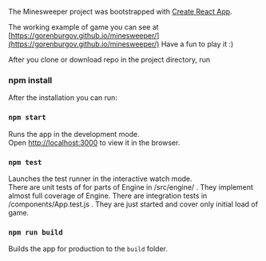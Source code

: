 The Minesweeper project was bootstrapped with [Create React App](https://github.com/facebook/create-react-app).

The working example of game you can see at [https://gorenburgov.github.io/minesweeper/](https://gorenburgov.github.io/minesweeper/)
Have a fun to play it :)

After you clone or download repo in the project directory, run

### npm install

After the installation you can run:

### `npm start`

Runs the app in the development mode.<br />
Open [http://localhost:3000](http://localhost:3000) to view it in the browser.

### `npm test`

Launches the test runner in the interactive watch mode.<br />
There are unit tests of for parts of Engine in /src/engine/ . They implement almost full coverage of Engine.
There are integration tests in /components/App.test.js . They are just started and cover only initial load of game.

### `npm run build`

Builds the app for production to the `build` folder.<br />
